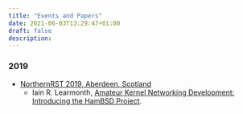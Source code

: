 ```yaml
---
title: "Events and Papers"
date: 2021-06-03T13:29:47+01:00
draft: false
description: 
---
```


### 2019

-   [NorthernRST 2019, Aberdeen, Scotland][]
    -   Iain R. Learmonth, [Amateur Kernel Networking Development:
        Introducing the HamBSD Project][].

[NorthernRST 2019, Aberdeen, Scotland]: https://northernrst.com/
[Amateur Kernel Networking Development: Introducing the HamBSD Project]:
/events/northernrst2019-hambsd.pdf

